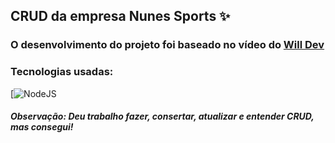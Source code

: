 ## CRUD da empresa Nunes Sports ✨
### O desenvolvimento do projeto foi baseado no vídeo do [Will Dev](https://www.youtube.com/watch?v=voXTVTW73E8&t=1587s) 
### <strong> Tecnologias usadas: </strong>
[![NodeJS](https://img.shields.io/badge/node.js-6DA55F?style=for-the-badge&logo=node.js&logoColor=white)

#### <i> Observação: Deu trabalho fazer, consertar, atualizar e entender CRUD, mas consegui! </i>
